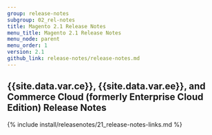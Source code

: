 ```yaml
---
group: release-notes
subgroup: 02_rel-notes
title: Magento 2.1 Release Notes
menu_title: Magento 2.1 Release Notes
menu_node: parent
menu_order: 1
version: 2.1
github_link: release-notes/release-notes.md
---
```


## {{site.data.var.ce}}, {{site.data.var.ee}}, and Commerce Cloud (formerly Enterprise Cloud Edition) Release Notes

{% include install/releasenotes/21_release-notes-links.md %}
